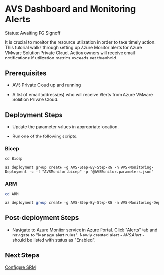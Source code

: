 # AVS Dashboard and Monitoring Alerts
Status: Awaiting PG Signoff

It is crucial to monitor the resource utilization in order to take timely action. This tutorial walks through setting up Azure Monitor alerts for Azure VMware Solution Private Cloud. Action owners will receive email notifications if utilization metrics exceeds set threshold.

## Prerequisites

* AVS Private Cloud up and running

* A list of email address(es) who will receive Alerts from Azure VMware Solution Private Cloud.

## Deployment Steps

* Update the parameter values in appropriate location.

* Run one of the following scripts.

### Bicep

```azurecli-interactive
cd Bicep

az deployment group create -g AVS-Step-By-Step-RG -n AVS-Monitoring-Deployment -c -f "AVSMonitor.bicep" -p "@AVSMonitor.parameters.json"
```

### ARM

```powershell
cd ARM

az deployment group create -g AVS-Step-By-Step-RG -n AVS-Monitoring-Deployment -c -f "AVSMonitor.deploy.json" -p "@AVSMonitor.parameters.json"
```

## Post-deployment Steps

* Navigate to Azure Monitor service in Azure Portal. Click "Alerts" tab and navigate to "Manage alert rules". Newly created alert - *AVSAlert* - should be listed with status as "Enabled".

## Next Steps

[Configure SRM](../../Addins/SRM/readme.md)
